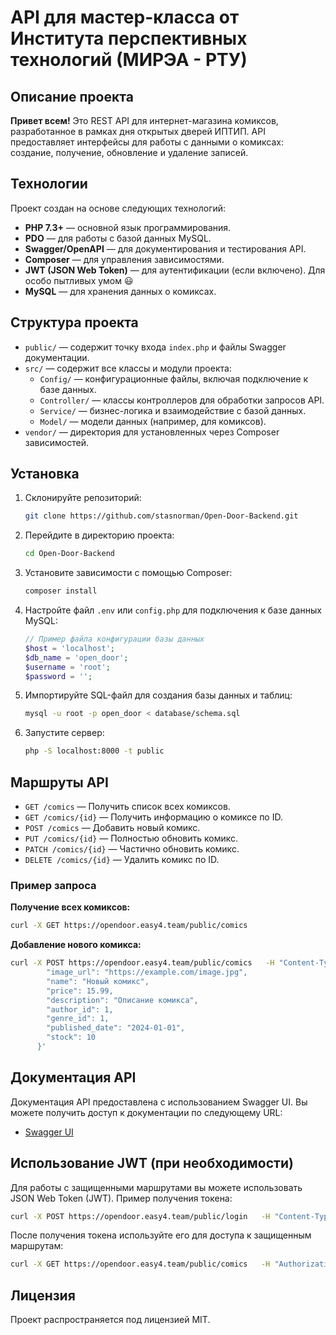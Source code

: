 
# API для мастер-класса от Института перспективных технологий (МИРЭА - РТУ)

## Описание проекта

**Привет всем!** 
Это REST API для интернет-магазина комиксов, разработанное в рамках дня открытых дверей ИПТИП. API предоставляет интерфейсы для работы с данными о комиксах: создание, получение, обновление и удаление записей.

## Технологии

Проект создан на основе следующих технологий:

- **PHP 7.3+** — основной язык программирования.
- **PDO** — для работы с базой данных MySQL.
- **Swagger/OpenAPI** — для документирования и тестирования API.
- **Composer** — для управления зависимостями.
- **JWT (JSON Web Token)** — для аутентификации (если включено). Для особо пытливых умом 😃
- **MySQL** — для хранения данных о комиксах.

## Структура проекта

- `public/` — содержит точку входа `index.php` и файлы Swagger документации.
- `src/` — содержит все классы и модули проекта:
  - `Config/` — конфигурационные файлы, включая подключение к базе данных.
  - `Controller/` — классы контроллеров для обработки запросов API.
  - `Service/` — бизнес-логика и взаимодействие с базой данных.
  - `Model/` — модели данных (например, для комиксов).
- `vendor/` — директория для установленных через Composer зависимостей.

## Установка

1. Склонируйте репозиторий:
    ```bash
    git clone https://github.com/stasnorman/Open-Door-Backend.git
    ```

2. Перейдите в директорию проекта:
    ```bash
    cd Open-Door-Backend
    ```

3. Установите зависимости с помощью Composer:
    ```bash
    composer install
    ```

4. Настройте файл `.env` или `config.php` для подключения к базе данных MySQL:
    ```php
    // Пример файла конфигурации базы данных
    $host = 'localhost';
    $db_name = 'open_door';
    $username = 'root';
    $password = '';
    ```

5. Импортируйте SQL-файл для создания базы данных и таблиц:
    ```bash
    mysql -u root -p open_door < database/schema.sql
    ```

6. Запустите сервер:
    ```bash
    php -S localhost:8000 -t public
    ```

## Маршруты API

- `GET /comics` — Получить список всех комиксов.
- `GET /comics/{id}` — Получить информацию о комиксе по ID.
- `POST /comics` — Добавить новый комикс.
- `PUT /comics/{id}` — Полностью обновить комикс.
- `PATCH /comics/{id}` — Частично обновить комикс.
- `DELETE /comics/{id}` — Удалить комикс по ID.

### Пример запроса

**Получение всех комиксов:**

```bash
curl -X GET https://opendoor.easy4.team/public/comics
```

**Добавление нового комикса:**

```bash
curl -X POST https://opendoor.easy4.team/public/comics   -H "Content-Type: application/json"   -d '{
        "image_url": "https://example.com/image.jpg",
        "name": "Новый комикс",
        "price": 15.99,
        "description": "Описание комикса",
        "author_id": 1,
        "genre_id": 1,
        "published_date": "2024-01-01",
        "stock": 10
      }'
```

## Документация API

Документация API предоставлена с использованием Swagger UI. Вы можете получить доступ к документации по следующему URL:

- [Swagger UI](https://opendoor.easy4.team/public/swagger.html)

## Использование JWT (при необходимости)

Для работы с защищенными маршрутами вы можете использовать JSON Web Token (JWT). Пример получения токена:

```bash
curl -X POST https://opendoor.easy4.team/public/login   -H "Content-Type: application/json"   -d '{"username": "user", "password": "password"}'
```

После получения токена используйте его для доступа к защищенным маршрутам:

```bash
curl -X GET https://opendoor.easy4.team/public/comics   -H "Authorization: Bearer <ваш_токен>"
```

## Лицензия

Проект распространяется под лицензией MIT.
